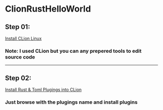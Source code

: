 # ClionRustHelloWorld
## Step 01:
[Install CLion Linux ](https://www.jetbrains.com/clion/download/#section=linux)
### Note: I used CLion but you can any prepered tools to edit source code
----------------------------------------------------------------------------------------
## Step 02:
[Install Rust & Toml Plugings into CLion](https://github.com/damithuoc/ClionRustHelloWorld/blob/master/asserts/CLion-Rust-Toml-Pluging.png)

### Just browse with the plugings name and install plugins

